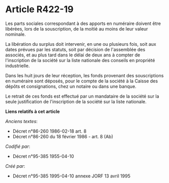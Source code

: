 # Article R422-19

Les parts sociales correspondant à des apports en numéraire doivent être libérées, lors de la souscription, de la moitié au
moins de leur valeur nominale.

La libération du surplus doit intervenir, en une ou plusieurs fois, soit aux dates prévues par les statuts, soit par décision
de l'assemblée des associés, et au plus tard dans le délai de deux ans à compter de l'inscription de la société sur la liste
nationale des conseils en propriété industrielle.

Dans les huit jours de leur réception, les fonds provenant des souscriptions en numéraire sont déposés, pour le compte de la
société à la Caisse des dépôts et consignations, chez un notaire ou dans une banque.

Le retrait de ces fonds est effectué par un mandataire de la société sur la seule justification de l'inscription de la
société sur la liste nationale.

**Liens relatifs à cet article**

_Anciens textes_:

  - Décret n°86-260 1986-02-18 art. 8
  - Décret n°86-260 du 18 février 1986 - art. 8 (Ab)

_Codifié par_:

  - Décret n°95-385 1955-04-10

_Créé par_:

  - Décret n°95-385 1995-04-10 annexe JORF 13 avril 1995
